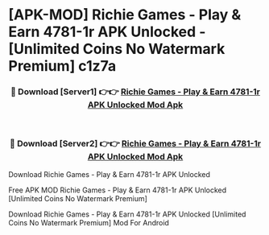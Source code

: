 # [APK-MOD] Richie Games - Play & Earn 4781-1r APK Unlocked - [Unlimited Coins No Watermark Premium] c1z7a



<div align="center">
<h3>🔴 Download [Server1] 👉👉 <a href="https://momento.my/?title=Richie_Games_-_Play_&_Earn_4781-1r_APK_Unlocked">Richie Games - Play & Earn 4781-1r APK Unlocked Mod Apk</a></h3><br>

<h3>🔴 Download [Server2] 👉👉 <a href="https://momento.my/?title=Richie_Games_-_Play_&_Earn_4781-1r_APK_Unlocked">Richie Games - Play & Earn 4781-1r APK Unlocked Mod Apk</a></h3>
</div>



Download Richie Games - Play & Earn 4781-1r APK Unlocked 

Free APK MOD Richie Games - Play & Earn 4781-1r APK Unlocked [Unlimited Coins No Watermark Premium]

Download Richie Games - Play & Earn 4781-1r APK Unlocked [Unlimited Coins No Watermark Premium] Mod For Android
